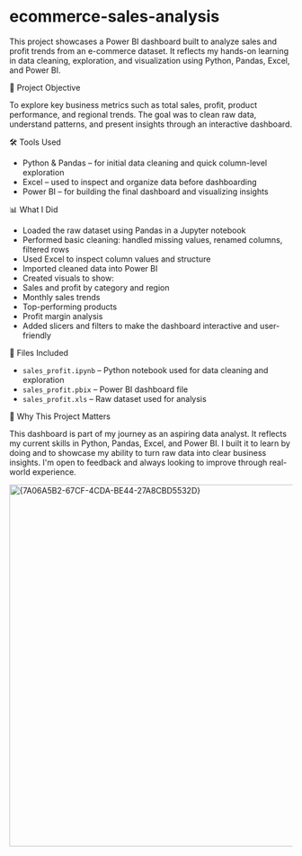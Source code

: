 # ecommerce-sales-analysis

This project showcases a Power BI dashboard built to analyze sales and profit trends from an e-commerce dataset.
It reflects my hands-on learning in data cleaning, exploration, and visualization using Python, Pandas, Excel, and Power BI.

📌 Project Objective

To explore key business metrics such as total sales, profit, product performance, and regional trends.
The goal was to clean raw data, understand patterns, and present insights through an interactive dashboard.

🛠️ Tools Used

- Python & Pandas – for initial data cleaning and quick column-level exploration
- Excel – used to inspect and organize data before dashboarding
- Power BI – for building the final dashboard and visualizing insights

📊 What I Did

- Loaded the raw dataset using Pandas in a Jupyter notebook
- Performed basic cleaning: handled missing values, renamed columns, filtered rows
- Used Excel to inspect column values and structure
- Imported cleaned data into Power BI
- Created visuals to show:
- Sales and profit by category and region
- Monthly sales trends
- Top-performing products
- Profit margin analysis
- Added slicers and filters to make the dashboard interactive and user-friendly

📁 Files Included

- `sales_profit.ipynb` – Python notebook used for data cleaning and exploration
- `sales_profit.pbix` – Power BI dashboard file
- `sales_profit.xls` – Raw dataset used for analysis

🎯 Why This Project Matters

This dashboard is part of my journey as an aspiring data analyst. It reflects my current skills in Python, Pandas, Excel, and Power BI. 
I built it to learn by doing and to showcase my ability to turn raw data into clear business insights. 
I'm open to feedback and always looking to improve through real-world experience.

<img width="1156" height="644" alt="{7A06A5B2-67CF-4CDA-BE44-27A8CBD5532D}" src="https://github.com/user-attachments/assets/9f01f9d7-5aeb-4794-8364-2b0439d023b9" />
